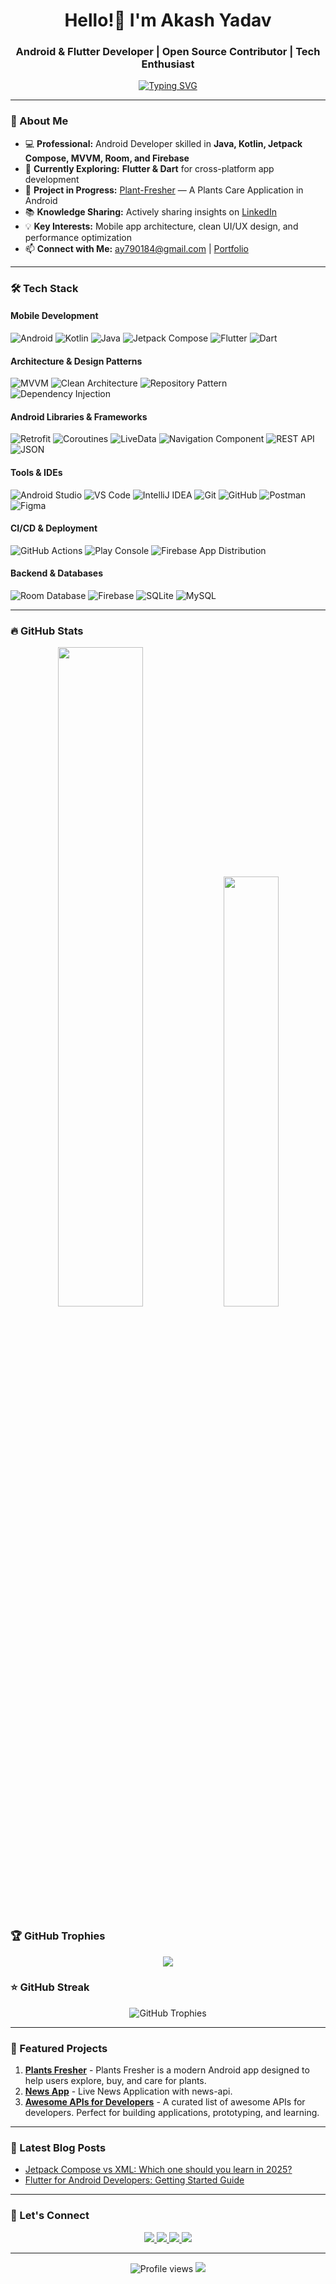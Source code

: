 <h1 align="center">Hello!👋 I'm Akash Yadav</h1>
<h3 align="center">Android & Flutter Developer | Open Source Contributor | Tech Enthusiast</h3>

<p align="center">
  <a href="https://git.io/typing-svg"><img src="https://readme-typing-svg.demolab.com?font=Fira+Code&pause=1000&color=22D3EE&center=true&vCenter=true&width=500&lines=Android+Developer+%F0%9F%93%B1;Flutter+Developer+%F0%9F%9A%80;Building+Seamless+Mobile+Apps+%F0%9F%8F%97%EF%B8%8F;Cross-Platform+Enthusiast+%F0%9F%8C%90;Java/Kotlin+Developer+%F0%9F%92%BB;Material+Design+Lover+%F0%9F%8E%A8;Clean+Architecture+Advocate+%F0%9F%8F%97%EF%B8%8F;Always+Exploring+New+Things+%F0%9F%94%8D" alt="Typing SVG" /></a>
</p>

---

### 🚀 About Me

- 💻 **Professional:** Android Developer skilled in **Java, Kotlin, Jetpack Compose, MVVM, Room, and Firebase**  
- 🌱 **Currently Exploring:** **Flutter & Dart** for cross-platform app development  
- 🔭 **Project in Progress:** [Plant-Fresher](https://github.com/AkashYadav8080/Plant-Fresher) — A Plants Care Application in Android 
- 📚 **Knowledge Sharing:** Actively sharing insights on [LinkedIn](https://www.linkedin.com/in/iamthesky-akash-yadav/)  
- 💡 **Key Interests:** Mobile app architecture, clean UI/UX design, and performance optimization  
- 📫 **Connect with Me:** [ay790184@gmail.com](mailto:ay790184@gmail.com) | [Portfolio](https://akashyadav.freewebhostmost.com/)  

---

### 🛠 Tech Stack

#### Mobile Development
![Android](https://img.shields.io/badge/Android-3DDC84?style=for-the-badge&logo=android&logoColor=white)
![Kotlin](https://img.shields.io/badge/Kotlin-0095D5?style=for-the-badge&logo=kotlin&logoColor=white)
![Java](https://img.shields.io/badge/Java-ED8B00?style=for-the-badge&logo=openjdk&logoColor=white)
![Jetpack Compose](https://img.shields.io/badge/Jetpack%20Compose-4285F4?style=for-the-badge&logo=jetpack-compose&logoColor=white)
![Flutter](https://img.shields.io/badge/Flutter-02569B?style=for-the-badge&logo=flutter&logoColor=white)
![Dart](https://img.shields.io/badge/Dart-0175C2?style=for-the-badge&logo=dart&logoColor=white)

#### Architecture & Design Patterns
![MVVM](https://img.shields.io/badge/MVVM-FF6B6B?style=for-the-badge&logoColor=white)
![Clean Architecture](https://img.shields.io/badge/Clean%20Architecture-4ECDC4?style=for-the-badge&logoColor=white)
![Repository Pattern](https://img.shields.io/badge/Repository%20Pattern-45B7D1?style=for-the-badge&logoColor=white)
![Dependency Injection](https://img.shields.io/badge/Dependency%20Injection-96CEB4?style=for-the-badge&logoColor=white)

#### Android Libraries & Frameworks
![Retrofit](https://img.shields.io/badge/Retrofit-48B983?style=for-the-badge&logoColor=white)
![Coroutines](https://img.shields.io/badge/Coroutines-0095D5?style=for-the-badge&logo=kotlin&logoColor=white)
![LiveData](https://img.shields.io/badge/LiveData-3DDC84?style=for-the-badge&logo=android&logoColor=white)
![Navigation Component](https://img.shields.io/badge/Navigation-4285F4?style=for-the-badge&logo=android&logoColor=white)
![REST API](https://img.shields.io/badge/REST%20API-FF6B35?style=for-the-badge&logoColor=white)
![JSON](https://img.shields.io/badge/JSON-000000?style=for-the-badge&logo=json&logoColor=white)

#### Tools & IDEs
![Android Studio](https://img.shields.io/badge/Android%20Studio-3DDC84?style=for-the-badge&logo=android-studio&logoColor=white)
![VS Code](https://img.shields.io/badge/VS%20Code-007ACC?style=for-the-badge&logo=visual-studio-code&logoColor=white)
![IntelliJ IDEA](https://img.shields.io/badge/IntelliJ%20IDEA-000000?style=for-the-badge&logo=intellij-idea&logoColor=white)
![Git](https://img.shields.io/badge/Git-F05032?style=for-the-badge&logo=git&logoColor=white)
![GitHub](https://img.shields.io/badge/GitHub-181717?style=for-the-badge&logo=github&logoColor=white)
![Postman](https://img.shields.io/badge/Postman-FF6C37?style=for-the-badge&logo=postman&logoColor=white)
![Figma](https://img.shields.io/badge/Figma-F24E1E?style=for-the-badge&logo=figma&logoColor=white)

#### CI/CD & Deployment
![GitHub Actions](https://img.shields.io/badge/GitHub%20Actions-2088FF?style=for-the-badge&logo=github-actions&logoColor=white)
![Play Console](https://img.shields.io/badge/Google%20Play-414141?style=for-the-badge&logo=google-play&logoColor=white)
![Firebase App Distribution](https://img.shields.io/badge/App%20Distribution-FFCA28?style=for-the-badge&logo=firebase&logoColor=black)

#### Backend & Databases
![Room Database](https://img.shields.io/badge/Room%20DB-4285F4?style=for-the-badge&logo=android&logoColor=white)
![Firebase](https://img.shields.io/badge/Firebase-FFCA28?style=for-the-badge&logo=firebase&logoColor=black)
![SQLite](https://img.shields.io/badge/SQLite-003B57?style=for-the-badge&logo=sqlite&logoColor=white)
![MySQL](https://img.shields.io/badge/MySQL-4479A1?style=for-the-badge&logo=mysql&logoColor=white)

---

### 🔥 GitHub Stats

<p align="center">
<!--   <img width="40%" src="https://github-readme-stats.vercel.app/api?username=akashyadav8080&show_icons=true&theme=radical&include_all_commits=true&count_private=true" /> -->
  <img width="52%" src="https://github-profile-summary-cards.vercel.app/api/cards/profile-details?username=AkashYadav8080&theme=radical" />
    <img width="42%" src="https://github-readme-activity-graph.vercel.app/graph?username=akashyadav8080&theme=redical&hide_border=true&custom_title=Contribution%20Graph" />

</p>

### 🏆 GitHub Trophies
<div align="center"> 
  <img src="https://github-profile-trophy.vercel.app/?username=akashyadav8080&theme=radical&no-frame=true&row=1&column=6" />
</div>

### ⭐ GitHub Streak
<p align="center">
  <img src="https://github-readme-streak-stats-eight.vercel.app?user=akashyadav8080&theme=radical&no-bg=true&margin-w=15&margin-h=15" alt="GitHub Trophies" />
</p>

---

### 📌 Featured Projects

1. **[Plants Fresher](https://github.com/AkashYadav8080/PlantsFresher)** - Plants Fresher is a modern Android app designed to help users explore, buy, and care for plants.
2. **[News App](https://github.com/AkashYadav8080/News-App)** - Live News Application with news-api.
3. **[Awesome APIs for Developers](https://github.com/AkashYadav8080/awesome-apis)** - A curated list of awesome APIs for developers. Perfect for building applications, prototyping, and learning.

---

### 📝 Latest Blog Posts

<!--BLOG-POST-LIST:START-->
<ul>
  <li><a href="https://medium.com/@akashyadav8080/jetpack-compose-vs-flutter-choosing-the-right-framework-in-2025-5d8b3eb8af15" target="_blank">Jetpack Compose vs XML: Which one should you learn in 2025?</a></li>
  <li><a href="https://docs.flutter.dev/get-started/flutter-for/android-devs" target="_blank">Flutter for Android Developers: Getting Started Guide</a></li>
  
</ul>
<!--BLOG-POST-LIST:END-->

---

### 🤝 Let's Connect 

<p align="center">
  <a href="https://www.linkedin.com/in/iamthesky-akash-yadav/" target="_blank">
    <img src="https://img.shields.io/badge/LinkedIn-0077B5?style=for-the-badge&logo=linkedin&logoColor=white" />
  </a>
  <a href="https://stackoverflow.com/users/29629319/akash-yadav" target="_blank">
    <img src="https://img.shields.io/badge/Stack_Overflow-FE7A16?style=for-the-badge&logo=stack-overflow&logoColor=white" />
  </a>
  <a href="https://medium.com/@akashyadav8080" target="_blank">
    <img src="https://img.shields.io/badge/Medium-12100E?style=for-the-badge&logo=medium&logoColor=white" />
  </a>
  <a href="https://twitter.com/akashyadav7901" target="_blank">
    <img src="https://img.shields.io/badge/Twitter-1DA1F2?style=for-the-badge&logo=twitter&logoColor=white" />
  </a>
</p>

---

<p align="center">
  <img src="https://komarev.com/ghpvc/?username=akashyadav8080&label=Profile%20views&color=0e75b6&style=flat" alt="Profile views" />
  
  <!-- GitHub Followers -->
  <img src="https://img.shields.io/github/followers/akashyadav8080?style=social" />

</p>
